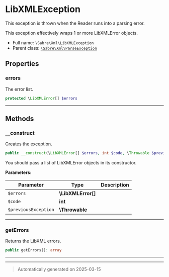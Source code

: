 
# LibXMLException

This exception is thrown when the Reader runs into a parsing error.

This exception effectively wraps 1 or more LibXMLError objects.

* Full name: `\Sabre\Xml\LibXMLException`
* Parent class: [`\Sabre\Xml\ParseException`](./ParseException.md)



## Properties


### errors

The error list.

```php
protected \LibXMLError[] $errors
```






***

## Methods


### __construct

Creates the exception.

```php
public __construct(\LibXMLError[] $errors, int $code, \Throwable $previousException = null): mixed
```

You should pass a list of LibXMLError objects in its constructor.






**Parameters:**

| Parameter | Type | Description |
|-----------|------|-------------|
| `$errors` | **\LibXMLError[]** |  |
| `$code` | **int** |  |
| `$previousException` | **\Throwable** |  |





***

### getErrors

Returns the LibXML errors.

```php
public getErrors(): array
```












***


***
> Automatically generated on 2025-03-15
